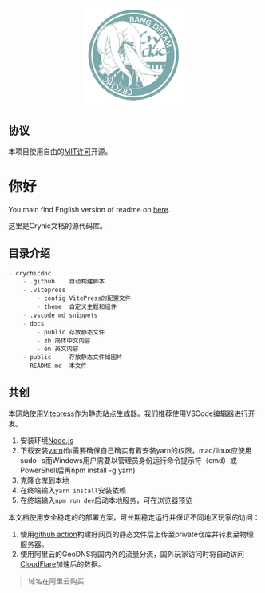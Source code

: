 
<div align="center"><img height="200" src="docs/public/logo.png" width="200"/></div>

## 协议

本项目使用自由的[MIT许可](LICENSE)开源。

# 你好

You main find English version of readme on [here](/READMEEN.md).

这里是Cryhic文档的源代码库。

## 目录介绍

```markdown
- crychicdoc
    - .github    自动构建脚本
    - .vitepress
        - config VitePress的配置文件
        - theme  自定义主题和组件
    - .vscode md snippets
    - docs
        - public 存放静态文件
        - zh 简体中文内容
        - en 英文内容
    - public     存放静态文件如图片
    - README.md  本文件
```

## 共创

本网站使用[Vitepress](https://vitepress.dev/)作为静态站点生成器。我们推荐使用VSCode编辑器进行开发。

1. 安装环境[Node.js](https://nodejs.org/zh-cn/download/prebuilt-installer)
2. 下载安装[yarn](https://classic.yarnpkg.com/lang/en/docs/install/#windows-stable)(你需要确保自己确实有着安装yarn的权限，mac/linux应使用sudo -s而Windows用户需要以管理员身份运行命令提示符（cmd）或 PowerShell后再npm install -g yarn)
3. 克隆仓库到本地
4. 在终端输入`yarn install`安装依赖
5. 在终端输入`npm run dev`启动本地服务，可在浏览器预览


本文档使用安全稳定的的部署方案，可长期稳定运行并保证不同地区玩家的访问：
1. 使用[github action](.github/workflows/build.yaml)构建好网页的静态文件后上传至private仓库并转发至物理服务器。
2. 使用阿里云的GeoDNS将国内外的流量分流，国外玩家访问时将自动访问[CloudFlare](https://cloudflare.com/)加速后的数据。

> 域名在阿里云购买

